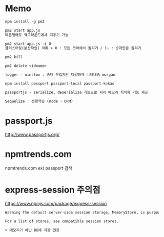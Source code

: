 # Memo
```txt
npm install -g pm2

pm2 start app.js
데몬형태로 백그라운드에서 띄우기 가능

pm2 start app.js -i 0
클러스터링(분산작업) 처리 > 0 : 모든 코어에서 돌리기 / 1~ : 숫자만큼 돌리기

pm2 kill

pm2 delete <idname>

logger - winston : 좀더 무겁지만 다양하게 나타내줌 morgan

npm install passport passport-local passport-kakao

passportjs - serialize, deserialize 기능으로 서버 메모리 최적화 기능 제공

Sequelize : 선행학습 (node - ORM)

```
# passport.js
http://www.passportjs.org/

# npmtrends.com
npmtrends.com
ex) passport 검색

# express-session 주의점
https://www.npmjs.com/package/express-session
```txt
Warning The default server-side session storage, MemoryStore, is purposely not designed for a production environment. It will leak memory under most conditions, does not scale past a single process, and is meant for debugging and developing.

For a list of stores, see compatible session stores.

> 메모리가 아닌 DB에 저장 권장
```